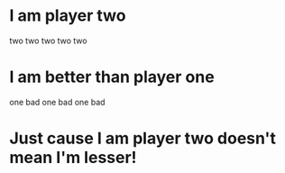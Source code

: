 # I am player two
two two two two two
# I am better than player one
one bad one bad one bad

# Just cause I am player two doesn't mean I'm lesser!
